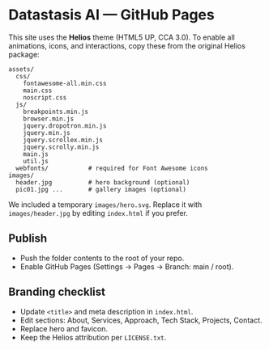 # Datastasis AI — GitHub Pages
This site uses the **Helios** theme (HTML5 UP, CCA 3.0). To enable all animations, icons, and interactions, copy these from the original Helios package:

```
assets/
  css/
    fontawesome-all.min.css
    main.css
    noscript.css
  js/
    breakpoints.min.js
    browser.min.js
    jquery.dropotron.min.js
    jquery.min.js
    jquery.scrollex.min.js
    jquery.scrolly.min.js
    main.js
    util.js
  webfonts/           # required for Font Awesome icons
images/
  header.jpg          # hero background (optional)
  pic01.jpg ...       # gallery images (optional)
```

We included a temporary `images/hero.svg`. Replace it with `images/header.jpg` by editing `index.html` if you prefer.

## Publish
- Push the folder contents to the root of your repo.
- Enable GitHub Pages (Settings → Pages → Branch: main / root).

## Branding checklist
- Update `<title>` and meta description in `index.html`.
- Edit sections: About, Services, Approach, Tech Stack, Projects, Contact.
- Replace hero and favicon.
- Keep the Helios attribution per `LICENSE.txt`.
